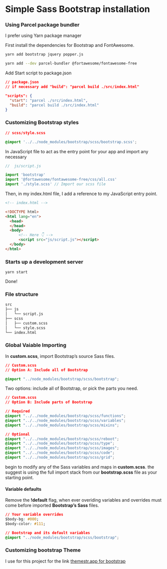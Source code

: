 # Simple Sass Bootstrap installation

### Using Parcel package bundler
I prefer using Yarn package manager 

First install the dependencies for Bootstrap and FontAwesome.

```bash
yarn add bootstrap jquery popper.js

yarn add --dev parcel-bundler @fortawesome/fontawesome-free
```

Add Start script to package.json

```json
// package.json
// if necessary add "build": "parcel build ./src/index.html"

"scripts": {
  "start": "parcel ./src/index.html",
  "build": "parcel build ./src/index.html"
}
```
### Customizing Bootstrap styles 
```css
// scss/style.scss

@import '../../node_modules/bootstrap/scss/bootstrap.scss';
```

In JavaScript file to act as the entry point for your app and import any necessary
```javaScript
//  js/script.js

import 'bootstrap'
import '@fortawesome/fontawesome-free/css/all.css'
import './style.scss' // Import our scss file
```
Then, in my index.html file, I add a reference to my JavaScript entry point.

```html
<!-- index.html -->

<!DOCTYPE html>
<html lang="en">
  <head>
  </head>
  <body>
      <!-- Here 👇 -->
      <script src="js/script.js"></script>
  </body>
</html>
```
### Starts up a development server 
```bahs
yarn start
````
Done!

### File structure

```html
src
├── js
│   └── script.js
├── scss
│   ├── custom.scss
│   └── style.scss
└── index.html
```
### Global Vaiable Importing
In **custom.scss**, import Bootstrap’s source Sass files.
```css
// Custom.scss
// Option A: Include all of Bootstrap

@import "../node_modules/bootstrap/scss/bootstrap";
```
Two options: include all of Bootstrap, or pick the parts you need.
```css
// Custom.scss
// Option B: Include parts of Bootstrap

// Required
@import "../../node_modules/bootstrap/scss/functions";
@import "../../node_modules/bootstrap/scss/variables";
@import "../../node_modules/bootstrap/scss/mixins";

// Optional
@import "../../node_modules/bootstrap/scss/reboot";
@import "../../node_modules/bootstrap/scss/type";
@import "../../node_modules/bootstrap/scss/images";
@import "../../node_modules/bootstrap/scss/code";
@import "../../node_modules/bootstrap/scss/grid";
```
begin to modify any of the Sass variables and maps in **custom.scss**. the suggest is using the full import stack from our **bootstrap.scss** file as your starting point.
#### Variable defaults
Remove the **!default** flag, when ever overiding variables and overrides must come before imported **Bootstrap’s Sass** files.
```css
// Your variable overrides
$body-bg: #000;
$body-color: #111;

// Bootstrap and its default variables
@import "../node_modules/bootstrap/scss/bootstrap";
```
### Customizing bootstrap Theme

I use for this project for the link [themestr.app for bootstrap](https://themestr.app/)

